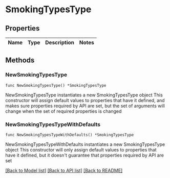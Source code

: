 # SmokingTypesType

## Properties

Name | Type | Description | Notes
------------ | ------------- | ------------- | -------------

## Methods

### NewSmokingTypesType

`func NewSmokingTypesType() *SmokingTypesType`

NewSmokingTypesType instantiates a new SmokingTypesType object
This constructor will assign default values to properties that have it defined,
and makes sure properties required by API are set, but the set of arguments
will change when the set of required properties is changed

### NewSmokingTypesTypeWithDefaults

`func NewSmokingTypesTypeWithDefaults() *SmokingTypesType`

NewSmokingTypesTypeWithDefaults instantiates a new SmokingTypesType object
This constructor will only assign default values to properties that have it defined,
but it doesn't guarantee that properties required by API are set


[[Back to Model list]](../README.md#documentation-for-models) [[Back to API list]](../README.md#documentation-for-api-endpoints) [[Back to README]](../README.md)


